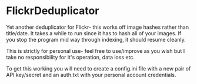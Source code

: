 # FlickrDeduplicator
Yet another deduplicator for Flickr- this works off image hashes rather than title/date. It takes a while to run since it has to hash all of your images. If you stop the program mid way through indexing, it should resume cleanly. 

This is strictly for personal use- feel free to use/improve as you wish but I take no responsibility for it's operation, data loss etc. 

To get this working you will need to create a config.ini file with a new pair of API key/secret and an auth.txt with your personal account credentials.
